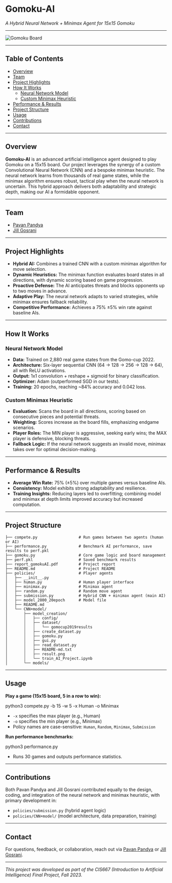 # Gomoku-AI  
*A Hybrid Neural Network + Minimax Agent for 15x15 Gomoku*

---

![Gomoku Board](https://upload.wikimedia.org/wikipedia/commons/3/3f/Gomoku_board_example.png)

---

## Table of Contents

- [Overview](#overview)
- [Team](#team)
- [Project Highlights](#project-highlights)
- [How It Works](#how-it-works)
  - [Neural Network Model](#neural-network-model)
  - [Custom Minimax Heuristic](#custom-minimax-heuristic)
- [Performance & Results](#performance--results)
- [Project Structure](#project-structure)
- [Usage](#usage)
- [Contributions](#contributions)
- [Contact](#contact)

---

## Overview

**Gomoku-AI** is an advanced artificial intelligence agent designed to play Gomoku on a 15x15 board. Our project leverages the synergy of a custom Convolutional Neural Network (CNN) and a bespoke minimax heuristic. The neural network learns from thousands of real game states, while the minimax algorithm ensures robust, tactical play when the neural network is uncertain. This hybrid approach delivers both adaptability and strategic depth, making our AI a formidable opponent.

---

## Team

- [Pavan Pandya](https://github.com/Pavan-Pandya1)
- [Jill Gosrani](https://github.com/jill-gosrani)

---

## Project Highlights

- **Hybrid AI:** Combines a trained CNN with a custom minimax algorithm for move selection.
- **Dynamic Heuristics:** The minimax function evaluates board states in all directions, with dynamic scoring based on game progression.
- **Proactive Defense:** The AI anticipates threats and blocks opponents up to two moves in advance.
- **Adaptive Play:** The neural network adapts to varied strategies, while minimax ensures fallback reliability.
- **Competitive Performance:** Achieves a 75% ±5% win rate against baseline AIs.

---

## How It Works

### Neural Network Model

- **Data:** Trained on 2,880 real game states from the Gomo-cup 2022.
- **Architecture:** Six-layer sequential CNN (64 → 128 → 256 → 128 → 64), all with ReLU activations.
- **Output:** 1x1 convolution + reshape + sigmoid for binary classification.
- **Optimizer:** Adam (outperformed SGD in our tests).
- **Training:** 20 epochs, reaching ~84% accuracy and 0.042 loss.

### Custom Minimax Heuristic

- **Evaluation:** Scans the board in all directions, scoring based on consecutive pieces and potential threats.
- **Weighting:** Scores increase as the board fills, emphasizing endgame scenarios.
- **Player Roles:** The MIN player is aggressive, seeking early wins; the MAX player is defensive, blocking threats.
- **Fallback Logic:** If the neural network suggests an invalid move, minimax takes over for optimal decision-making.

---

## Performance & Results

- **Average Win Rate:** 75% (±5%) over multiple games versus baseline AIs.
- **Consistency:** Model exhibits strong adaptability and resilience.
- **Training Insights:** Reducing layers led to overfitting; combining model and minimax at depth limits improved accuracy but increased computation.

---

## Project Structure

```
├── compete.py                  # Run games between two agents (human or AI)
├── performance.py              # Benchmark AI performance, save results to perf.pkl
├── gomoku.py                   # Core game logic and board management
├── perf.pkl                    # Saved benchmark results
├── report_gomokuAI.pdf         # Project report
├── README.md                   # Project README
├── policies/                   # Player agents
│   ├── __init__.py
│   ├── human.py                # Human player interface
│   ├── minimax.py              # Minimax agent
│   ├── random.py               # Random move agent
│   ├── submission.py           # Hybrid CNN + minimax agent (main AI)
│   ├── model_2800_20epoch      # Model file
│   ├── README.md
│   └── CNN+model/
│       ├── model_creation/
│       │   ├── config/
│       │   ├── dataset/
│       │   │   └── gomocup2019results
│       │   ├── create_dataset.py
│       │   ├── gomoku.py
│       │   ├── gui.py
│       │   ├── read_dataset.py
│       │   ├── README-md.txt
│       │   ├── result.png
│       │   └── train_AI_Project.ipynb
│       └── models/
```



---

## Usage

**Play a game (15x15 board, 5 in a row to win):**

python3 compete.py -b 15 -w 5 -x Human -o Minimax

- `-x` specifies the max player (e.g., Human)
- `-o` specifies the min player (e.g., Minimax)
- Policy names are case-sensitive: `Human`, `Random`, `Minimax`, `Submission`

**Run performance benchmarks:**

python3 performance.py

- Runs 30 games and outputs performance statistics.

---

## Contributions

Both Pavan Pandya and Jill Gosrani contributed equally to the design, coding, and integration of the neural network and minimax heuristic, with primary development in:

- `policies/submission.py` (hybrid agent logic)
- `policies/CNN+model/` (model architecture, data preparation, training)

---

## Contact

For questions, feedback, or collaboration, reach out via [Pavan Pandya](https://www.linkedin.com/in/pavan-pandya/) or [Jill Gosrani](https://www.linkedin.com/in/jill-gosrani/).

---

*This project was developed as part of the CIS667 (Introduction to Artificial Intelligence) Final Project, Fall 2023.*


